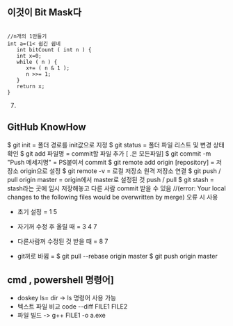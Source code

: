 ## 이것이 Bit Mask다  
<pre><code>
//n개의 1만들기
int a=(1<<n)-1;
//n번째를 1로 세팅
int a= a | (1<<n);

//n번째가 1인지 검사
if(a & (1<<n) )

//n번째 0으로 세팅
a = a & (1 << n ) ;

//n번째 원소를 toggle
a = a ^ ( 1<<n );

//1의 갯수 세기
//Recursive
   int bitCount ( int x ) {
   if(x==0) return 0;
   return x%2 + bitCount(x/2);
}

   //Linear 신기해서 적어봄.
   int bitCount ( int x ) {
   int c;
   int v=n;
   for ( c = 0; v; c++ )  v &= v-1;
   return c;
}

   //Linear2 -> 쉽긴 쉽네
   int bitCount ( int n ) {
   int x=0;
   while ( n ) {
      x+= ( n & 1 );
      n >>= 1;
   }
   return x;
}
</code></pre>
7. 

## GitHub KnowHow
   $ git init = 폴더 경로를 init값으로 지정
   $ git status = 폴더 파일 리스트 및 변경 상태 확인
   $ git add 파일명  = commit할 파일 추가 [ .은 모든파일]
   $ git commit -m "Push 메세지명" = PS붙여서 commit
   $ git remote add origin [repository] = 저장소 origin으로 설정
   $ git remote -v = 로컬 저장소 원격 저장소 연결
   $ git push / pull origin master = origin에서 master로 설정된 것 push / pull
   $ git stash = stash라는 곳에 임시 저장해놓고 다른 사람 commit 받을 수 있음
   //(error: Your local changes to the following files would be overwritten by merge) 오류 시 사용

- 초기 설정 = 1 5

- 자기꺼 수정 후 올릴 때 = 3 4 7

- 다른사람꺼 수정된 것 받을 때 = 8 7

- git꺼로 바뀜 = $ git pull --rebase origin master
                    $ git push origin master


## cmd , powershell 명령어]
- doskey ls= dir -> ls 명령어 사용 가능
- 텍스트 파일 비교 code --diff FILE1 FILE2
- 파일 빌드 -> g++ FILE1 -o a.exe
